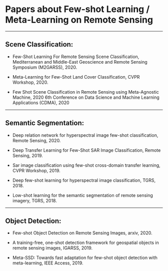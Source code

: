 # Papers about Few-shot Learning / Meta-Learning on Remote Sensing

---
## Scene Classification:

* Few-Shot Learning For Remote Sensing Scene Classification, Mediterranean and Middle-East Geoscience and Remote Sensing Symposium (M2GARSS), 2020.

* Meta-Learning for Few-Shot Land Cover Classification, CVPR Workshop, 2020.

* Few Shot Scene Classification in Remote Sensing using Meta-Agnostic Machine, 2020 6th Conference on Data Science and Machine Learning Applications (CDMA), 2020

---
## Semantic Segmentation:

* Deep relation network for hyperspectral image few-shot classification, Remote Sensing, 2020.

* Deep Transfer Learning for Few-Shot SAR Image Classification, Remote Sensing, 2019.

* Sar image classification using few-shot cross-domain transfer learning, CVPR Workshop, 2019.

* Deep few-shot learning for hyperspectral image classification, TGRS, 2018.

* Low-shot learning for the semantic segmentation of remote sensing imagery, TGRS, 2018.

---
## Object Detection:

* Few-shot Object Detection on Remote Sensing Images, arxiv, 2020.

* A training-free, one-shot detection framework for geospatial objects in remote sensing images, IGARSS, 2019.

* Meta-SSD: Towards fast adaptation for few-shot object detection with meta-learning, IEEE Access, 2019.

